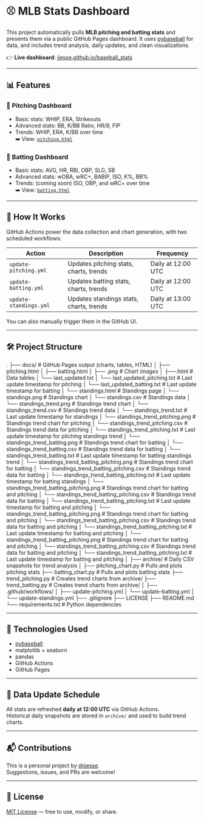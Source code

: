 # ⚾ MLB Stats Dashboard

This project automatically pulls **MLB pitching and batting stats** and presents them via a public GitHub Pages dashboard. It uses [pybaseball](https://github.com/jldbc/pybaseball) for data, and includes trend analysis, daily updates, and clean visualizations.

👉 **Live dashboard**: [jjesse.github.io/baseball_stats](https://jjesse.github.io/baseball_stats)

---

## 📊 Features

### 🔹 Pitching Dashboard

- Basic stats: WHIP, ERA, Strikeouts
- Advanced stats: BB, K/BB Ratio, HR/9, FIP
- Trends: WHIP, ERA, K/BB over time  
➡️ View: [`pitching.html`](docs/pitching.html)

### 🔸 Batting Dashboard

- Basic stats: AVG, HR, RBI, OBP, SLG, SB
- Advanced stats: wOBA, wRC+, BABIP, ISO, K%, BB%
- Trends: (coming soon) ISO, OBP, and wRC+ over time  
➡️ View: [`batting.html`](docs/batting.html)

---

## 🔄 How It Works

GitHub Actions power the data collection and chart generation, with two scheduled workflows:

| Action                | Description                           | Frequency       |
|-----------------------|---------------------------------------|-----------------|
| `update-pitching.yml` | Updates pitching stats, charts, trends | Daily at 12:00 UTC |
| `update-batting.yml`  | Updates batting stats, charts, trends  | Daily at 12:00 UTC |
| `update-standings.yml` | Updates standings stats, charts, trends  | Daily at 13:00 UTC |

You can also manually trigger them in the GitHub UI.

---

## 🛠 Project Structure

.
├── docs/ # GitHub Pages output (charts, tables, HTML)
│ ├── pitching.html
│ ├── batting.html
│ ├── *.png # Chart images
│ ├──*.html # Data tables
│ └── last_updated.txt
│ └── last_updated_pitching.txt # Last update timestamp for pitching
│ └── last_updated_batting.txt # Last update timestamp for batting
│ └── standings.html # Standings page
│ └── standings.png # Standings chart
│ └── standings.csv # Standings data
│ └── standings_trend.png # Standings trend chart
│ └── standings_trend.csv # Standings trend data
│ └── standings_trend.txt # Last update timestamp for standings
│ └── standings_trend_pitching.png # Standings trend chart for pitching
│ └── standings_trend_pitching.csv # Standings trend data for pitching
│ └── standings_trend_pitching.txt # Last update timestamp for pitching standings trend
│ └── standings_trend_batting.png # Standings trend chart for batting
│ └── standings_trend_batting.csv # Standings trend data for batting
│ └── standings_trend_batting.txt # Last update timestamp for batting standings trend
│ └── standings_trend_batting_pitching.png # Standings trend chart for batting
│ └── standings_trend_batting_pitching.csv # Standings trend data for batting
│ └── standings_trend_batting_pitching.txt # Last update timestamp for batting standings
│ └── standings_trend_batting_pitching.png # Standings trend chart for batting and pitching
│ └── standings_trend_batting_pitching.csv # Standings trend data for batting
│ └── standings_trend_batting_pitching.txt # Last update timestamp for batting and pitching
│ └── standings_trend_batting_pitching.png # Standings trend chart for batting and pitching
│ └── standings_trend_batting_pitching.csv # Standings trend data for batting and pitching
│ └── standings_trend_batting_pitching.txt # Last update timestamp for batting and pitching
│ └── standings_trend_batting_pitching.png # Standings trend chart for batting and pitching
│ └── standings_trend_batting_pitching.csv # Standings trend data for batting and pitching
│ └── standings_trend_batting_pitching.txt # Last update timestamp for batting and pitching
│
├── archive/ # Daily CSV snapshots for trend analysis
│
├── pitching_chart.py # Pulls and plots pitching stats
├── batting_chart.py # Pulls and plots batting stats
├── trend_pitching.py # Creates trend charts from archive/
├── trend_batting.py # Creates trend charts from archive/
│
├── .github/workflows/
│ ├── update-pitching.yml
│ └── update-batting.yml
│ └── update-standings.yml
├── .gitignore
├── LICENSE
├── README.md
└── requirements.txt # Python dependencies

---

## 🔦 Technologies Used

- [pybaseball](https://github.com/jldbc/pybaseball)
- matplotlib + seaborn
- pandas
- GitHub Actions
- GitHub Pages

---

## 📅 Data Update Schedule

All stats are refreshed **daily at 12:00 UTC** via GitHub Actions.  
Historical daily snapshots are stored in `archive/` and used to build trend charts.

---

## 📬 Contributions

This is a personal project by [@jjesse](https://github.com/jjesse).  
Suggestions, issues, and PRs are welcome!

---

## 📄 License

[MIT License](LICENSE) — free to use, modify, or share.
